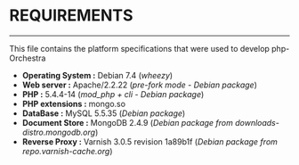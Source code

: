 # REQUIREMENTS #
----------

This file contains the platform specifications that were used to develop php-Orchestra

- **Operating System :** Debian 7.4 (*wheezy*)
- **Web server :** Apache/2.2.22 (*pre-fork mode - Debian package*)
- **PHP :** 5.4.4-14 (*mod_php + cli - Debian package*)
- **PHP extensions :** mongo.so
- **DataBase :** MySQL 5.5.35 (*Debian package*)
- **Document Store :** MongoDB 2.4.9 (*Debian package from downloads-distro.mongodb.org*)
- **Reverse Proxy :** Varnish 3.0.5 revision 1a89b1f (*Debian package from repo.varnish-cache.org*)

